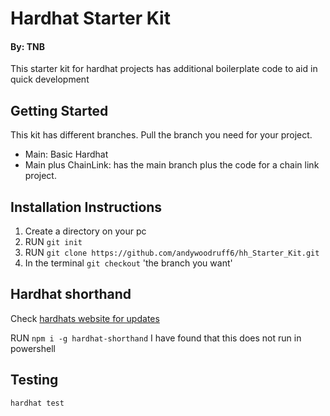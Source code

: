 # Hardhat Starter Kit
#### By: TNB

This starter kit for hardhat projects has additional boilerplate code to aid in quick development

## Getting Started
This kit has different branches. Pull the branch you need for your project.

- Main: Basic Hardhat
- Main plus ChainLink: has the main branch plus the code for a chain link project.

## Installation Instructions

1) Create a directory on your pc
2) RUN ``` git init ```
3) RUN ``` git clone https://github.com/andywoodruff6/hh_Starter_Kit.git ```
4) In the terminal ``` git checkout ``` 'the branch you want'

## Hardhat shorthand
Check [hardhats website for updates](https://hardhat.org/guides/shorthand.html)

RUN ```npm i -g hardhat-shorthand``` 
I have found that this does not run in powershell

## Testing
```hardhat test```
